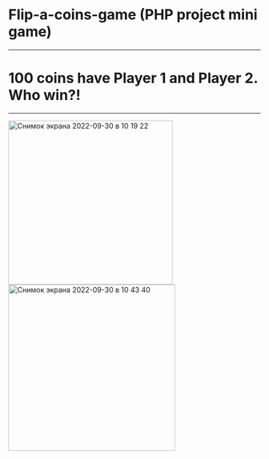 # Flip-a-coins-game (PHP project mini game)
_________________________________________________
# 100 coins have Player 1 and Player 2. Who win?!
_________________________________________________


<img width="328" alt="Снимок экрана 2022-09-30 в 10 19 22" src="https://user-images.githubusercontent.com/103481753/193213742-596fbbe9-234f-47fc-9540-5f4574ec9d7d.png"><img width="333" alt="Снимок экрана 2022-09-30 в 10 43 40" src="https://user-images.githubusercontent.com/103481753/193218349-3a8a7041-88f0-4093-8779-2f3c3cd080cc.png">
